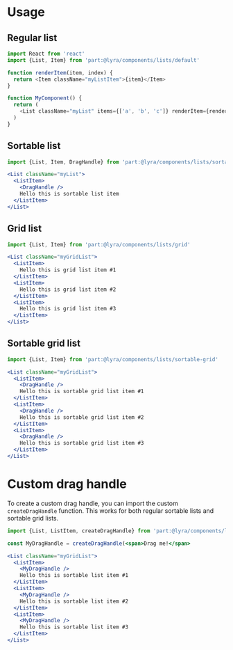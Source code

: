# Usage

## Regular list

```js
import React from 'react'
import {List, Item} from 'part:@lyra/components/lists/default'

function renderItem(item, index) {
  return <Item className="myListItem">{item}</Item>
}

function MyComponent() {
  return (
    <List className="myList" items={['a', 'b', 'c']} renderItem={renderItem} />
  )
}
```

## Sortable list

```jsx
import {List, Item, DragHandle} from 'part:@lyra/components/lists/sortable'

<List className="myList">
  <ListItem>
    <DragHandle />
    Hello this is sortable list item
  </ListItem>
</List>
```

## Grid list

```jsx
import {List, Item} from 'part:@lyra/components/lists/grid'

<List className="myGridList">
  <ListItem>
    Hello this is grid list item #1
  </ListItem>
  <ListItem>
    Hello this is grid list item #2
  </ListItem>
  <ListItem>
    Hello this is grid list item #3
  </ListItem>
</List>
```

## Sortable grid list

```jsx
import {List, Item} from 'part:@lyra/components/lists/sortable-grid'

<List className="myGridList">
  <ListItem>
    <DragHandle />
    Hello this is sortable grid list item #1
  </ListItem>
  <ListItem>
    <DragHandle />
    Hello this is sortable grid list item #2
  </ListItem>
  <ListItem>
    <DragHandle />
    Hello this is sortable grid list item #3
  </ListItem>
</List>
```

# Custom drag handle

To create a custom drag handle, you can import the custom `createDragHandle` function. This works for both regular sortable lists and sortable grid lists.

```jsx
import {List, ListItem, createDragHandle} from 'part:@lyra/components/lists/sortable'

const MyDragHandle = createDragHandle(<span>Drag me!</span>

<List className="myGridList">
  <ListItem>
    <MyDragHandle />
    Hello this is sortable list item #1
  </ListItem>
  <ListItem>
    <MyDragHandle />
    Hello this is sortable list item #2
  </ListItem>
  <ListItem>
    <MyDragHandle />
    Hello this is sortable list item #3
  </ListItem>
</List>
```
